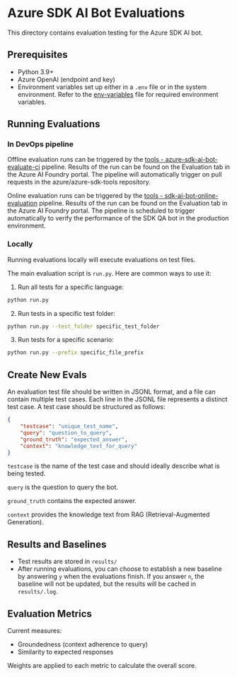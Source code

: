 # Azure SDK AI Bot Evaluations

This directory contains evaluation testing for the Azure SDK AI bot.

## Prerequisites

- Python 3.9+
- Azure OpenAI (endpoint and key)
- Environment variables set up either in a `.env` file or in the system environment. Refer to the [env-variables](https://github.com/Azure/azure-sdk-tools/blob/main/tools/sdk-ai-bots/azure-sdk-qa-bot-evaluation/env-variables) file for required environment variables.

## Running Evaluations

### In DevOps pipeline

Offline evaluation runs can be triggered by the [tools - azure-sdk-ai-bot-evaluate-ci](https://dev.azure.com/azure-sdk/internal/_build?definitionId=7918) pipeline. Results of the run can be found on the Evaluation tab in the Azure AI Foundry portal. The pipeline will automatically trigger on pull requests in the azure/azure-sdk-tools repository.

Online evaluation runs can be triggered by the [tools - sdk-ai-bot-online-evaluation](https://dev.azure.com/azure-sdk/internal/_build?definitionId=7913) pipeline. Results of the run can be found on the Evaluation tab in the Azure AI Foundry portal. The pipeline is scheduled to trigger automatically to verify the performance of the SDK QA bot in the production environment.

### Locally

Running evaluations locally will execute evaluations on test files.

The main evaluation script is `run.py`. Here are common ways to use it:

1. Run all tests for a specific language:
```bash
python run.py
```

2. Run tests in a specific test folder:
```bash
python run.py --test_folder specific_test_folder
```

3. Run tests for a specific scenario:

```bash
python run.py --prefix specific_file_prefix
```


## Create New Evals

An evaluation test file should be written in JSONL format, and a file can contain multiple test cases. Each line in the JSONL file represents a distinct test case. A test case should be structured as follows:

```json
{
    "testcase": "unique_test_name",
    "query": "question_to_query",
    "ground_truth": "expected_answer",
    "context": "knowledge_text_for_query"
}
```

`testcase` is the name of the test case and should ideally describe what is being tested.

`query` is the question to query the bot.

`ground_truth` contains the expected answer.

`context` provides the knowledge text from RAG (Retrieval-Augmented Generation).

## Results and Baselines

- Test results are stored in `results/`
- After running evaluations, you can choose to establish a new baseline by answering `y` when the evaluations finish. If you answer `n`, the baseline will not be updated, but the results will be cached in `results/.log`. 

## Evaluation Metrics

Current measures:
- Groundedness (context adherence to query)
- Similarity to expected responses

Weights are applied to each metric to calculate the overall score.
